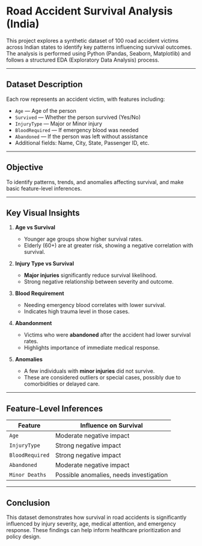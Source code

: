 # Road Accident Survival Analysis (India)

This project explores a synthetic dataset of 100 road accident victims across Indian states to identify key patterns influencing survival outcomes. The analysis is performed using Python (Pandas, Seaborn, Matplotlib) and follows a structured EDA (Exploratory Data Analysis) process.

---

## Dataset Description

Each row represents an accident victim, with features including:

- `Age` — Age of the person
- `Survived` — Whether the person survived (Yes/No)
- `InjuryType` — Major or Minor injury
- `BloodRequired` — If emergency blood was needed
- `Abandoned` — If the person was left without assistance
- Additional fields: Name, City, State, Passenger ID, etc.

---

## Objective

To identify patterns, trends, and anomalies affecting survival, and make basic feature-level inferences.

---

## Key Visual Insights

1. **Age vs Survival**
   - Younger age groups show higher survival rates.
   - Elderly (60+) are at greater risk, showing a negative correlation with survival.

2. **Injury Type vs Survival**
   - **Major injuries** significantly reduce survival likelihood.
   - Strong negative relationship between severity and outcome.

3. **Blood Requirement**
   - Needing emergency blood correlates with lower survival.
   - Indicates high trauma level in those cases.

4. **Abandonment**
   - Victims who were **abandoned** after the accident had lower survival rates.
   - Highlights importance of immediate medical response.

5. **Anomalies**
   - A few individuals with **minor injuries** did not survive.
   - These are considered outliers or special cases, possibly due to comorbidities or delayed care.

---

## Feature-Level Inferences

| Feature         | Influence on Survival                  |
|------------------|-----------------------------------------|
| `Age`            | Moderate negative impact               |
| `InjuryType`     | Strong negative impact                 |
| `BloodRequired`  | Strong negative impact                 |
| `Abandoned`      | Moderate negative impact               |
| `Minor Deaths`   | Possible anomalies, needs investigation|

---

## Conclusion

This dataset demonstrates how survival in road accidents is significantly influenced by injury severity, age, medical attention, and emergency response. These findings can help inform healthcare prioritization and policy design.
